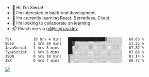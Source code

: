 - 👋 Hi, I’m Sierra!
- 👀 I’m interested in back-end development
- 🌱 I’m currently learning React, Serverless, Cloud
- 💞️ I’m looking to collaborate on learning
- 📫 Reach me via git@sierrac.dev

<!--START_SECTION:waka-->

```text
TSX          10 hrs 4 mins   █████████████████▒░░░░░░░   69.65 %
SCSS         1 hrs 38 mins   ██▓░░░░░░░░░░░░░░░░░░░░░░   11.25 %
JavaScript   1 hrs 8 mins    ██░░░░░░░░░░░░░░░░░░░░░░░   07.87 %
TypeScript   1 hrs 6 mins    ██░░░░░░░░░░░░░░░░░░░░░░░   07.66 %
JSON         0 hrs 10 mins   ▒░░░░░░░░░░░░░░░░░░░░░░░░   01.14 %
JSX          0 hrs 7 mins    ▒░░░░░░░░░░░░░░░░░░░░░░░░   00.77 %
```

<!--END_SECTION:waka-->


![](https://hit.yhype.me/github/profile?user_id=7351311)
